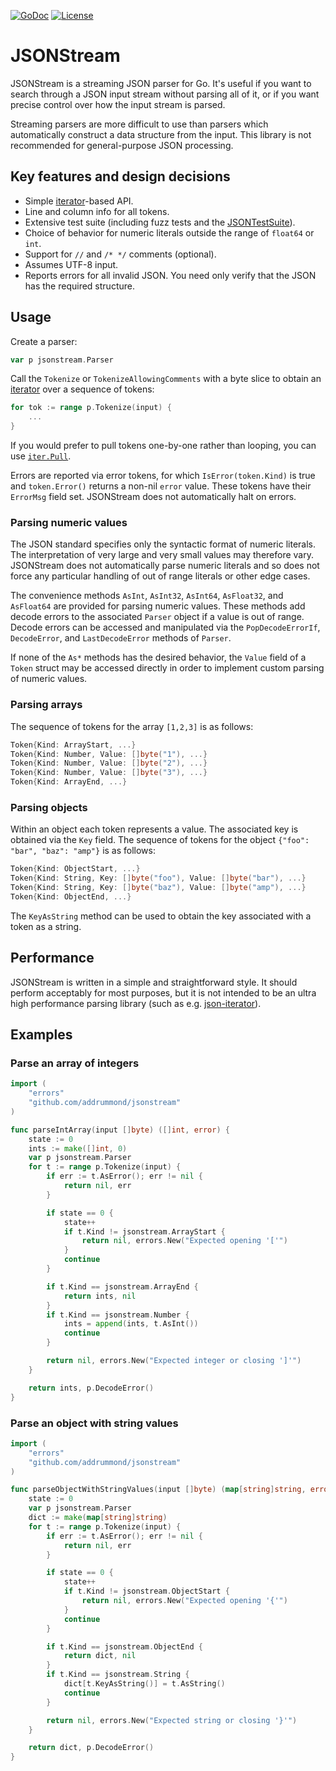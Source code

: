 [![GoDoc](http://img.shields.io/badge/go-documentation-blue.svg?style=flat-square)](https://pkg.go.dev/github.com/addrummond/jsonstream)
[![License](http://img.shields.io/badge/license-mit-blue.svg?style=flat-square)](https://raw.githubusercontent.com/addrummond/jsonstream/master/LICENSE)

# JSONStream

JSONStream is a streaming JSON parser for Go. It's useful if you want to search
through a JSON input stream without parsing all of it, or if you want precise
control over how the input stream is parsed.

Streaming parsers are more
difficult to use than parsers which automatically construct a data structure
from the input. This library is not recommended for general-purpose JSON
processing.

## Key features and design decisions

* Simple [iterator](https://tip.golang.org/doc/go1.23#iterators)-based API.
* Line and column info for all tokens.
* Extensive test suite (including fuzz tests and the
  [JSONTestSuite](https://github.com/nst/JSONTestSuite)).
* Choice of behavior for numeric literals outside the range of `float64` or
  `int`.
* Support for `//` and `/* */` comments (optional).
* Assumes UTF-8 input.
* Reports errors for all invalid JSON. You need only verify that the JSON
  has the required structure.

## Usage

Create a parser:

```go
var p jsonstream.Parser
```

Call the `Tokenize` or `TokenizeAllowingComments` with a byte
slice to obtain an [iterator](https://pkg.go.dev/iter) over a sequence of
tokens:

```go
for tok := range p.Tokenize(input) {
	...
}
```

If you would prefer to pull tokens one-by-one rather than looping, you can use
[`iter.Pull`](https://pkg.go.dev/iter#hdr-Pulling_Values).

Errors are reported via error tokens, for which `IsError(token.Kind)` is true
and `token.Error()` returns a non-nil `error` value. These tokens have their
`ErrorMsg` field set. JSONStream does not automatically halt on errors.

### Parsing numeric values

The JSON standard specifies only the syntactic format of numeric literals. The
interpretation of very large and very small values may therefore vary.
JSONStream does not automatically parse numeric literals and so does not
force any particular handling of out of range literals or other edge cases.

The convenience methods `AsInt`, `AsInt32`, `AsInt64`, `AsFloat32`, and
`AsFloat64` are provided for parsing numeric values. These methods add decode
errors to the associated `Parser` object if a value is out of range. Decode
errors can be accessed and manipulated via the `PopDecodeErrorIf`,
`DecodeError`, and `LastDecodeError` methods of `Parser`.

If none of the `As*` methods has the desired behavior, the `Value` field of a
`Token` struct may be accessed directly in order to implement custom parsing of
numeric values.

### Parsing arrays

The sequence of tokens for the array `[1,2,3]` is as follows:

```go
Token{Kind: ArrayStart, ...}
Token{Kind: Number, Value: []byte("1"), ...}
Token{Kind: Number, Value: []byte("2"), ...}
Token{Kind: Number, Value: []byte("3"), ...}
Token{Kind: ArrayEnd, ...}
```

### Parsing objects

Within an object each token represents a value. The associated key is
obtained via the `Key` field. The sequence of tokens for the object
`{"foo": "bar", "baz": "amp"}` is as follows:

```go
Token{Kind: ObjectStart, ...}
Token{Kind: String, Key: []byte("foo"), Value: []byte("bar"), ...}
Token{Kind: String, Key: []byte("baz"), Value: []byte("amp"), ...}
Token{Kind: ObjectEnd, ...}
```

The `KeyAsString` method can be used to obtain the key associated with a token
as a string.

## Performance

JSONStream is written in a simple and straightforward style. It should perform
acceptably for most purposes, but it is not intended to be an ultra high
performance parsing library (such as e.g.
[json-iterator](https://github.com/json-iterator/go)).

## Examples

### Parse an array of integers

```go
import (
	"errors"
	"github.com/addrummond/jsonstream"
)

func parseIntArray(input []byte) ([]int, error) {
	state := 0
	ints := make([]int, 0)
	var p jsonstream.Parser
	for t := range p.Tokenize(input) {
		if err := t.AsError(); err != nil {
			return nil, err
		}

		if state == 0 {
			state++
			if t.Kind != jsonstream.ArrayStart {
				return nil, errors.New("Expected opening '['")
			}
			continue
		}

		if t.Kind == jsonstream.ArrayEnd {
			return ints, nil
		}
		if t.Kind == jsonstream.Number {
			ints = append(ints, t.AsInt())
			continue
		}

		return nil, errors.New("Expected integer or closing ']'")
	}

	return ints, p.DecodeError()
}
```

### Parse an object with string values

```go
import (
	"errors"
	"github.com/addrummond/jsonstream"
)

func parseObjectWithStringValues(input []byte) (map[string]string, error) {
	state := 0
	var p jsonstream.Parser
	dict := make(map[string]string)
	for t := range p.Tokenize(input) {
		if err := t.AsError(); err != nil {
			return nil, err
		}

		if state == 0 {
			state++
			if t.Kind != jsonstream.ObjectStart {
				return nil, errors.New("Expected opening '{'")
			}
			continue
		}

		if t.Kind == jsonstream.ObjectEnd {
			return dict, nil
		}
		if t.Kind == jsonstream.String {
			dict[t.KeyAsString()] = t.AsString()
			continue
		}

		return nil, errors.New("Expected string or closing '}'")
	}

	return dict, p.DecodeError()
}
```
